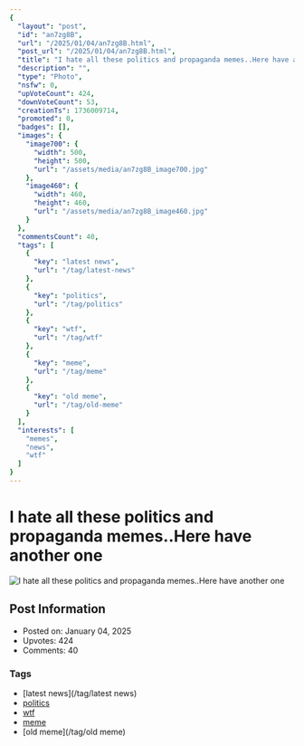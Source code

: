 ```yaml
---
{
  "layout": "post",
  "id": "an7zg8B",
  "url": "/2025/01/04/an7zg8B.html",
  "post_url": "/2025/01/04/an7zg8B.html",
  "title": "I hate all these politics and propaganda memes..Here have another one",
  "description": "",
  "type": "Photo",
  "nsfw": 0,
  "upVoteCount": 424,
  "downVoteCount": 53,
  "creationTs": 1736009714,
  "promoted": 0,
  "badges": [],
  "images": {
    "image700": {
      "width": 500,
      "height": 500,
      "url": "/assets/media/an7zg8B_image700.jpg"
    },
    "image460": {
      "width": 460,
      "height": 460,
      "url": "/assets/media/an7zg8B_image460.jpg"
    }
  },
  "commentsCount": 40,
  "tags": [
    {
      "key": "latest news",
      "url": "/tag/latest-news"
    },
    {
      "key": "politics",
      "url": "/tag/politics"
    },
    {
      "key": "wtf",
      "url": "/tag/wtf"
    },
    {
      "key": "meme",
      "url": "/tag/meme"
    },
    {
      "key": "old meme",
      "url": "/tag/old-meme"
    }
  ],
  "interests": [
    "memes",
    "news",
    "wtf"
  ]
}
---
```


# I hate all these politics and propaganda memes..Here have another one

![I hate all these politics and propaganda memes..Here have another one](/assets/media/an7zg8B_image700.jpg)

## Post Information

- Posted on: January 04, 2025
- Upvotes: 424
- Comments: 40

### Tags

- [latest news](/tag/latest news)
- [politics](/tag/politics)
- [wtf](/tag/wtf)
- [meme](/tag/meme)
- [old meme](/tag/old meme)
